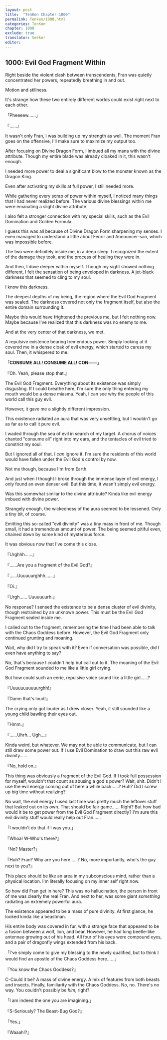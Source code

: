 ```yaml
---
layout: post
title:  "TenKen Chapter 1000"
permalink: Tenken/1000.html
categories: TenKen
chapter: 1000
exclude: true
translator: Seeker
editor: 
---
```

<h2>1000: Evil God Fragment Within</h2>

Right beside the violent clash between transcendents, Fran was quietly concentrated her powers, repeatedly breathing in and out.

Motion and stillness.

It's strange how these two entirely different worlds could exist right next to each other.

「Pheeeew……」

『……』

It wasn't only Fran, I was building up my strength as well. The moment Fran goes on the offensive, I'll make sure to maximize my output too.

After focusing on Divine Dragon Form, I imbued all my mana with the divine attribute. Though my entire blade was already cloaked in it, this wasn't enough.

I needed more power to deal a significant blow to the monster known as the Dragon King.

Even after activating my skills at full power, I still needed more.

While gathering every scrap of power within myself, I noticed many things that I had never realized before. The various divine blessings within me were emanating a slight divine attribute.

I also felt a stronger connection with my special skills, such as the Evil Domination and Golden Formula.

I guess this was all because of Divine Dragon Form sharpening my senses. I even managed to understand a little about Fenrir and Announcer-san, which was impossible before.

The two were definitely inside me, in a deep sleep. I recognized the extent of the damage they took, and the process of healing they were in.

And then, I dove deeper within myself. Though my sight showed nothing different, I felt the sensation of being enveloped in darkness. A jet-black darkness that seemed to cling to my soul.

I know this darkness.

The deepest depths of my being, the region where the Evil God Fragment was sealed. The darkness covered not only the fragment itself, but also the entire domain surrounding it.

Maybe this would have frightened the previous me, but I felt nothing now. Maybe because I've realized that this darkness was no enemy to me.

And at the very center of that darkness, we met.

A repulsive existence bearing tremendous power. Simply looking at it covered me in a dense cloak of evil energy, which started to caress my soul. Then, it whispered to me.

「**CONSUME ALL! CONSUME ALL! CON――**」

『Oh. Yeah, please stop that.』

The Evil God Fragment. Everything about its existence was simply disgusting. If I could breathe here, I'm sure the only thing entering my mouth would be a dense miasma. Yeah, I can see why the people of this world call this guy evil.

However, it gave me a slightly different impression.

This existence radiated an aura that was very unsettling, but I wouldn't go as far as to call it pure evil.

I waded through the sea of evil in search of my target. A chorus of voices chanted "consume all" right into my ears, and the tentacles of evil tried to constrict my soul.

But I ignored all of that. I *can* ignore it. I'm sure the residents of this world would have fallen under the Evil God's control by now.

Not me though, because I'm from Earth.

And just when I thought I broke through the immense layer of evil energy, I only found an even denser evil. But this time, it wasn't simply evil energy.

Was this somewhat similar to the divine attribute? Kinda like evil energy imbued with divine power.

Strangely enough, the wickedness of the aura seemed to be lessened. Only a tiny bit, of course.

Emitting this so-called "evil divinity" was a tiny mass in front of me. Though small, it had a tremendous amount of power. The being seemed pitiful even, chained down by some kind of mysterious force.

It was obvious now that I've come this close.

『Urghhh……』

『……Are you a fragment of the Evil God?』

『……Uuuuuurghhh……』

『Oi.』

『Urgh…… Uuuuuuurh.』

No response? I sensed the existence to be a dense cluster of evil divinity, though restrained by an unknown power. This must be the Evil God Fragment sealed inside me.

I called out to the fragment, remembering the time I had been able to talk with the Chaos Goddess before. However, the Evil God Fragment only continued grunting and moaning.

Wait, why did I try to speak with it? Even if conversation was possible, did I even have anything to say?

No, that's because I couldn't help but call out to it. The moaning of the Evil God Fragment sounded to me like a little girl crying.

But how could such an eerie, repulsive voice sound like a little girl……?

『Uuuuuuuuuuurghh!』

『Damn that's loud!』

The crying only got louder as I drew closer. Yeah, it still sounded like a young child bawling their eyes out.

『Hmm.』

『……Uhrh… Ugh…』

Kinda weird, but whatever. We may not be able to communicate, but I can still draw some power out. If I use Evil Domination to draw out this raw evil divinity……

『No, hold on.』

This thing was obviously a fragment of the Evil God. If I took full possession for myself, wouldn't that count as abusing a god's power? Wait, shit. Didn't I use the evil energy coming out of here a while back……? Huh? Did I screw up big time without realizing?

No wait, the evil energy I used last time was pretty much the leftover stuff that leaked out on its own. That should be fair game…… Right? But how bad would it be to get power from the Evil God Fragment directly? I'm sure this evil divinity stuff would really help out Fran……

「I wouldn't do that if I was you.」

『Whoa! W-Who's there?』

「Nn? Master?」

『Huh? Fran? Why are you here……? No, more importantly, who's the guy next to you?』

This place should be like an area in my subconscious mind, rather than a physical location. I'm literally focusing on my inner self right now.

So how did Fran get in here? This was no hallucination, the person in front of me was clearly the real Fran. And next to her, was some giant *something* radiating an extremely powerful aura.

The existence appeared to be a mass of pure divinity. At first glance, he looked kinda like a beastman.

His entire body was covered in fur, with a strange face that appeared to be a fusion between a wolf, lion, and bear. However, he had long beetle-like antennae growing out of his head. All four of his eyes were compound eyes, and a pair of dragonfly wings extended from his back.

「I've simply come to give my blessing to the newly qualified, but to think I would find an apostle of the Chaos Goddess here……」

『You know the Chaos Goddess?』

C-Could it be? A mass of divine energy. A mix of features from both beasts and insects. Finally, familiarity with the Chaos Goddess. No, no. There's no way. You couldn't possibly be *him*, right?

「I am indeed the one you are imagining.」

『S-Seriously? The Beast-Bug God?』

「Yes.」

『Waaah!?』



